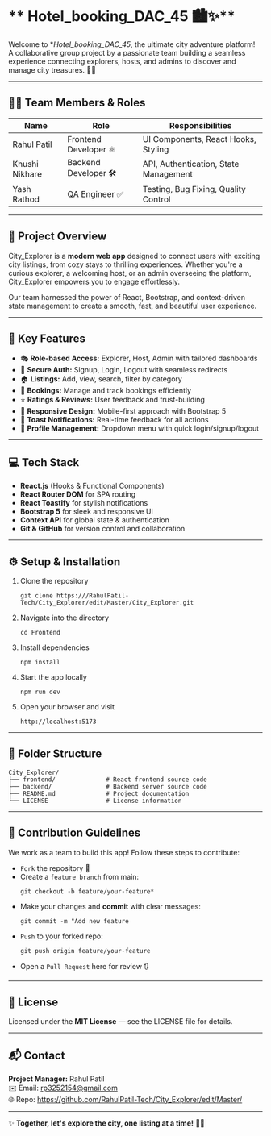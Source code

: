 # ** Hotel_booking_DAC_45 🏙️✨**

Welcome to **Hotel_booking_DAC_45*, the ultimate city adventure platform!  
A collaborative group project by a passionate team building a seamless experience connecting explorers, hosts, and admins to discover and manage city treasures. 🚀🌆

---

## **👩‍💻 Team Members & Roles**

| Name            | Role               | Responsibilities                      |  
|-----------------|--------------------|-------------------------------------|  
| Rahul Patil     | Frontend Developer ⚛️ | UI Components, React Hooks, Styling |  
| Khushi Nikhare  | Backend Developer 🛠️  | API, Authentication, State Management |  
| Yash Rathod      | QA Engineer ✅       | Testing, Bug Fixing, Quality Control |  

---

## **🚀 Project Overview**

City_Explorer is a **modern web app** designed to connect users with exciting city listings, from cozy stays to thrilling experiences. Whether you're a curious explorer, a welcoming host, or an admin overseeing the platform, City_Explorer empowers you to engage effortlessly.

Our team harnessed the power of React, Bootstrap, and context-driven state management to create a smooth, fast, and beautiful user experience.

---

## **🌟 Key Features**

- 🎭 **Role-based Access:** Explorer, Host, Admin with tailored dashboards  
- 🔐 **Secure Auth:** Signup, Login, Logout with seamless redirects  
- 🏠 **Listings:** Add, view, search, filter by category  
- 📅 **Bookings:** Manage and track bookings efficiently  
- ⭐ **Ratings & Reviews:** User feedback and trust-building  
- 📱 **Responsive Design:** Mobile-first approach with Bootstrap 5  
- 🔔 **Toast Notifications:** Real-time feedback for all actions  
- 👤 **Profile Management:** Dropdown menu with quick login/signup/logout  

---

## **💻 Tech Stack**

- **React.js** (Hooks & Functional Components)  
- **React Router DOM** for SPA routing  
- **React Toastify** for stylish notifications  
- **Bootstrap 5** for sleek and responsive UI  
- **Context API** for global state & authentication  
- **Git & GitHub** for version control and collaboration  

---

## **⚙️ Setup & Installation**

1. Clone the repository  
   ```
   git clone https:///RahulPatil-Tech/City_Explorer/edit/Master/City_Explorer.git
   ```
3. Navigate into the directory  
   ```
   cd Frontend
   ``` 
5. Install dependencies  
   ```
   npm install
   ```  
7. Start the app locally  
   ```
   npm run dev
   ``` 
9. Open your browser and visit  
   ```
   http://localhost:5173
   ```
   
----
## **📂 Folder Structure**

```
City_Explorer/
├── frontend/              # React frontend source code   
├── backend/               # Backend server source code  
├── README.md              # Project documentation  
└── LICENSE                # License information  
```
---

## **🤝 Contribution Guidelines**

We work as a team to build this app! Follow these steps to contribute:

- ``Fork`` the repository 🍴  
- Create a ``feature branch`` from main:  
  ```
  git checkout -b feature/your-feature*
  ```  
- Make your changes and **commit** with clear messages:  
  ```
  git commit -m "Add new feature
  ```  
- ``Push`` to your forked repo:  
  ```
  git push origin feature/your-feature
  ```
- Open a ``Pull Request`` here for review 🔃  

---

## **📜 License**

Licensed under the **MIT License** — see the LICENSE file for details.

---

## **📬 Contact**

**Project Manager:** Rahul Patil  
✉️ Email: rp3252154@gmail.com  
🌐 Repo: https://github.com/RahulPatil-Tech/City_Explorer/edit/Master/

---

✨ **Together, let's explore the city, one listing at a time!** 🌟🧭  

